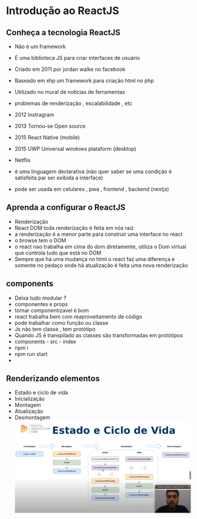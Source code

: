 # Introdução ao ReactJS
## Conheça a tecnologia ReactJS
- Não é um framework 
- É uma biblioteca JS para criar interfaces de usuário 

- Criado em 2011 por jordan walke no facebook 
- Baseado em xhp um framework para criação html no php 
- Utilizado no mural de noticias de ferramentas 
- problemas de renderização , escalabilidade , etc 
- 2012 Instragram 
- 2013 Tornou-se Open source 
- 2015 React Native (mobile)
- 2015 UWP Universal windows plataform (desktop)
- Netflix 
- é uma linguagem declarativa (não quer saber se uma condição é satisfeita par ser exibida a interface)
- pode ser usada em celulares , pwa , frontend , backend (nextjs)
## Aprenda a configurar o ReactJS
- Renderização 
- React DOM toda renderização é feita em nós raíz
- a renderização é a menor parte para construir uma interface no react 
- o browse tem o DOM 
- o react nao trabalha em cima do dom diretamente, utiliza o Dom virtual que controla tudo que está no DOM
- Sempre que há uma mudança no html o react faz uma diferença e somente no pedaço onde há atualização é feita uma nova renderização 
## components 
- Deixa tudo modular ? 
- componentes e props 
- tornar componentizavel é bom 
- react trabalha bem com reaproveitamento de código 
- pode trabalhar como função ou classe 
- Js não tem classe , tem protótipo 
- Quando JS é transpilado as classes são transformadas em protótipos 
- components - src - index 
- npm i 
- npm run start 
- 
## Renderizando elementos 
- Estado e ciclo de vida 
- Inicialização 
- Montagem 
- Atualização 
- Desmontagem 
![](img/Capturar.PNG)
